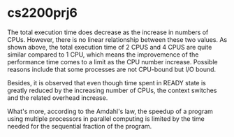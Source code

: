 # cs2200prj6
The total execution time does decrease as the increase in numbers of CPUs. However, there is no linear relationship between these two values. As shown above, the total execution time of 2 CPUS and 4 CPUS are quite similar compared to 1 CPU, which means the improvemence of the performance time comes to a limit as the CPU number increase. Possible reasons include that some processes are not CPU-bound but I/O bound.

Besides, it is observed that even though time spent in READY state is greatly reduced by the increasing number of CPUs, the context switches and the related overhead increase.

What's more, according to the Amdahl's law, the speedup of a program using multiple processors in parallel computing is limited by the time needed for the sequential fraction of the program.
